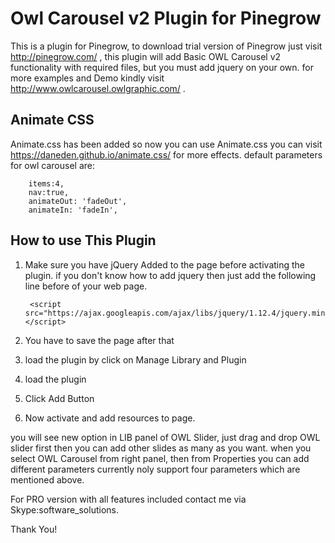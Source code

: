 # Owl Carousel v2 Plugin for Pinegrow

This is a plugin for Pinegrow, to download trial version of Pinegrow just visit http://pinegrow.com/ , this plugin will add Basic OWL Carousel v2 functionality with required files, but you must add jquery on your own. for more examples and Demo kindly visit http://www.owlcarousel.owlgraphic.com/ .

## Animate CSS

 Animate.css has been added so now you can use Animate.css you can visit https://daneden.github.io/animate.css/ for more effects.
 default parameters for owl carousel are: 
 
	    items:4,
	    nav:true,
	    animateOut: 'fadeOut', 
	    animateIn: 'fadeIn',

## How to use This Plugin

1) Make sure you have jQuery Added to the page before activating the plugin. if you don't know how to add jquery then just add the following line before </head> of your web page.

		<script src="https://ajax.googleapis.com/ajax/libs/jquery/1.12.4/jquery.min.js"></script>
		
2) You have to save the page after that

3) load the plugin by click on Manage Library and Plugin 

4) load the plugin

5) Click Add Button

6) Now activate and add resources to page.


you will see new option in LIB panel of OWL Slider, just drag and drop OWL slider first then you can add other slides as many as you want. when you select OWL Carousel from right panel, then from Properties you can add different parameters currently noly support four parameters which are mentioned above.

		
For PRO version with all features included contact me via Skype:software_solutions.

Thank You!
